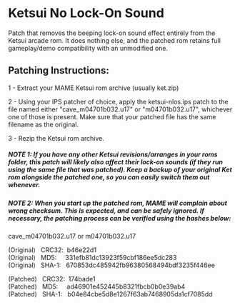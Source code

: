 # **Ketsui No Lock-On Sound**

Patch that removes the beeping lock-on sound effect entirely from the Ketsui arcade rom. 
It does nothing else, and the patched rom retains full gameplay/demo compatibility with an unmodified one.

## Patching Instructions:

1 - Extract your MAME Ketsui rom archive (usually ket.zip)

2 - Using your IPS patcher of choice, apply the ketsui-nlos.ips patch to the file named either "cave_m04701b032.u17" or "m04701b032.u17", whichever one of those is present. Make sure that your patched file has the same filename as the original.

3 - Rezip the Ketsui rom archive.
  
  
##### NOTE 1: If you have any other Ketsui revisions/arranges in your roms folder, this patch will likely also affect their lock-on sounds (if they run using the same file that was patched). Keep a backup of your original Ket rom alongside the patched one, so you can easily switch them out whenever.

##### NOTE 2: When you start up the patched rom, MAME will complain about wrong checksum. This is expected, and can be safely ignored. If necessary, the patching process can be verified using the hashes below:
  
cave_m04701b032.u17 or m04701b032.u17  

(Original) &nbsp; CRC32:&nbsp; b46e22d1  
(Original) &nbsp; MD5:  &nbsp; &nbsp;   331efb81dc13923f59cbf186ee5dc283  
(Original) &nbsp; SHA-1: &nbsp; 670853dc485942fb96380568494bdf3235f446ee  
  
(Patched) &nbsp; CRC32:&nbsp; 174bade1  
(Patched) &nbsp; MD5:  &nbsp; &nbsp;   ad46901e452445b8321fbcb0b0e39ab4  
(Patched) &nbsp;  SHA-1: &nbsp; b04e84cbe5d8e1267f63ab7468905da1cf7085dd
